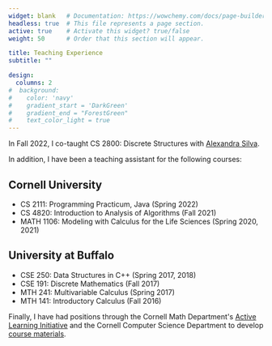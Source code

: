 ```yaml
---
widget: blank   # Documentation: https://wowchemy.com/docs/page-builder/
headless: true  # This file represents a page section.
active: true    # Activate this widget? true/false
weight: 50      # Order that this section will appear.

title: Teaching Experience
subtitle: ""

design:
  columns: 2
#  background: 
#    color: 'navy'
#    gradient_start = 'DarkGreen'  
#    gradient_end = "ForestGreen"
#    text_color_light = true
---
```


In Fall 2022, I co-taught CS 2800: Discrete Structures with <a href="https://alexandrasilva.org/#/main.html">Alexandra Silva</a>.

In addition, I have been a teaching assistant for the following courses:

## Cornell University

- CS 2111: Programming Practicum, Java (Spring 2022)
- CS 4820: Introduction to Analysis of Algorithms (Fall 2021)
- MATH 1106: Modeling with Calculus for the Life Sciences (Spring 2020, 2021)


## University at Buffalo

- CSE 250: Data Structures in C++ (Spring 2017, 2018)
- CSE 191: Discrete Mathematics (Fall 2017)
- MTH 241: Multivariable Calculus (Spring 2017)
- MTH 141: Introductory Calculus (Fall 2016)


Finally, I have had positions through the Cornell Math Department's [Active Learning Initiative](https://e.math.cornell.edu/sites/activelearn/) and the Cornell Computer Science Department to develop [course materials](materials/about/). 

